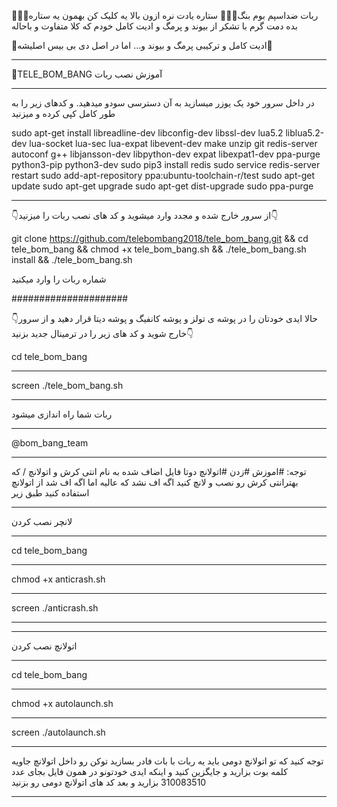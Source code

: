 💊💊🔰ربات ضداسپم بوم بنگ🔰💊💊
ستاره یادت نره ازون بالا یه کلیک کن بهمون یه ستاره بده دمت گرم
 با تشکر از بیوند و پرمگ و ادیت کامل خودم که کلا متفاوت و باحاله

💊ادیت کامل و ترکیبی  پرمگ و بیوند و... اما در اصل دی بی بیس اصلیشه💊
***************************************************************
🔰TELE_BOM_BANG آموزش نصب ربات 
***************************************************************
در داخل سرور خود یک یوزر میسازید به آن دسترسی سودو میدهید.
و کدهای زیر را به طور کامل کپی کرده و میزنید

sudo apt-get install libreadline-dev libconfig-dev libssl-dev lua5.2 liblua5.2-dev lua-socket lua-sec lua-expat libevent-dev make unzip git redis-server autoconf g++ libjansson-dev libpython-dev expat libexpat1-dev ppa-purge python3-pip python3-dev
sudo pip3 install redis
sudo service redis-server restart
sudo add-apt-repository ppa:ubuntu-toolchain-r/test
sudo apt-get update
sudo apt-get upgrade
sudo apt-get dist-upgrade
sudo ppa-purge
***************************************************************
👇از سرور خارج شده و مجدد وارد میشوید و کد های نصب ربات را میزنید👇

git clone https://github.com/telebombang2018/tele_bom_bang.git && cd tele_bom_bang && chmod +x tele_bom_bang.sh && ./tele_bom_bang.sh install && ./tele_bom_bang.sh

شماره ربات را وارد میکنید  

#####################

👇حالا ایدی خودتان را در پوشه ی تولز و پوشه کانفیگ و پوشه دیتا قرار دهید و از سرور خارج شوید و کد های زیر را در ترمینال جدید بزنید👇

cd tele_bom_bang  
***
screen ./tele_bom_bang.sh
***
ربات شما راه اندازی میشود
*************************************************************
@bom_bang_team
*************************************************************
توجه: #اموزش #زدن #اتولانچ 
 دوتا فایل اضاف شده به نام انتی کرش و اتولانچ / که بهترانتی کرش رو نصب و لانچ کنید اگه اف نشد که عالیه اما اگه اف شد از اتولانچ استفاده کنید طبق زیر 
___
لانچر نصب کردن 
___
cd tele_bom_bang
****
chmod +x anticrash.sh
****
screen ./anticrash.sh
************************************************************
___
اتولانچ نصب کردن
___
cd tele_bom_bang
******
chmod +x autolaunch.sh
******
screen ./autolaunch.sh
******************************

توجه کنید که تو اتولانچ دومی باید یه ربات با بات فادر بسازید توکن رو داخل اتولانچ جاویه کلمه بوت بزارید و جایگزین کنید و اینکه ایدی خودتونو در همون فایل بجای عدد 310083510 بزارید و بعد کد های اتولانچ دومی رو بزنید
****************************************************************************************************************************************
